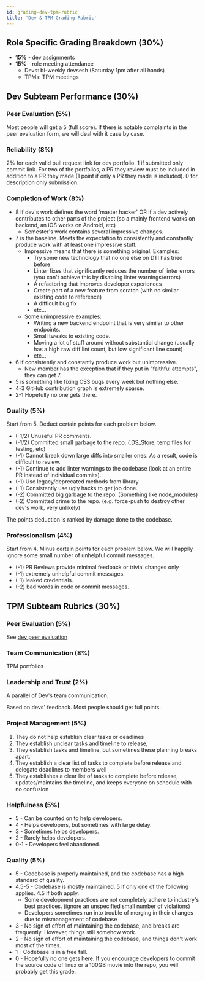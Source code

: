```yaml
---
id: grading-dev-tpm-rubric
title: 'Dev & TPM Grading Rubric'
---
```


## Role Specific Grading Breakdown (**30%**)

- **15%** - dev assignments
- **15%** - role meeting attendance
  - Devs: bi-weekly devsesh (Saturday 1pm after all hands)
  - TPMs: TPM meetings

## Dev Subteam Performance (**30%**)

### Peer Evaluation (**5%**)

Most people will get a 5 (full score). If there is notable complaints in the peer evaluation form, we will deal with it case by case.

### Reliability (**8%**)

2% for each valid pull request link for dev portfolio. 1 if submitted only commit link. For two of the portfolios, a PR they review must be included in addition to a PR they made (1 point if only a PR they made is included). 0 for description only submission.

### Completion of Work (**8%**)

- 8 if dev's work defines the word 'master hacker' OR if a dev actively contributes to other parts of the project (so a mainly frontend works on backend, an iOS works on Android, etc)
  - Semester's work contains several impressive changes.
- 7 is the baseline. Meets the expectation to consistently and constantly produce work with at least one impressive stuff.
  - Impressive means that there is something original. Examples:
    - Try some new technology that no one else on DTI has tried before
    - Linter fixes that significantly reduces the number of linter errors (you can't achieve this by disabling linter warnings/errors)
    - A refactoring that improves developer experiences
    - Create part of a new feature from scratch (with no similar existing code to reference)
    - A difficult bug fix
    - etc...
  - Some unimpressive examples:
    - Writing a new backend endpoint that is very similar to other endpoints.
    - Small tweaks to existing code.
    - Moving a lot of stuff around without substantial change (usually has a high raw diff lint count, but low significant line count)
    - etc...
- 6 if consistently and constantly produce work but unimpressive.
  - New member has the exception that if they put in "faithful attempts", they can get 7.
- 5 is something like fixing CSS bugs every week but nothing else.
- 4-3 GitHub contribution graph is extremely sparse.
- 2-1 Hopefully no one gets there.

### Quality (**5%**)

Start from 5. Deduct certain points for each problem below.

- (-1/2) Unuseful PR comments.
- (-1/2) Committed small garbage to the repo. (.DS_Store, temp files for testing, etc)
- (-1) Cannot break down large diffs into smaller ones. As a result, code is difficult to review.
- (-1) Continue to add linter warnings to the codebase (look at an entire PR instead of individual commits).
- (-1) Use legacy/deprecated methods from library
- (-1) Consistently use ugly hacks to get job done.
- (-2) Committed big garbage to the repo. (Something like node_modules)
- (-2) Committed crime to the repo. (e.g. force-push to destroy other dev's work, very unlikely)

The points deduction is ranked by damage done to the codebase.

### Professionalism (**4%**)

Start from 4. Minus certain points for each problem below. We will happily ignore some small number of unhelpful commit messages.

- (-1) PR Reviews provide minimal feedback or trivial changes only
- (-1) extremely unhelpful commit messages.
- (-1) leaked credentials.
- (-2) bad words in code or commit messages.

## TPM Subteam Rubrics (**30%**)

### Peer Evaluation (**5%**)

See [dev peer evaluation](./grading-dev-tpm-rubric#peer-evaluation-5)

### Team Communication (**8%**)

TPM portfolios

### Leadership and Trust (**2%**)

A parallel of Dev's team communication.

Based on devs' feedback. Most people should get full points.

### Project Management (**5%**)

1. They do not help establish clear tasks or deadlines
2. They establish unclear tasks and timeline to release,
3. They establish tasks and timeline, but sometimes these planning breaks apart.
4. They establish a clear list of tasks to complete before release and delegate deadlines to members well
5. They establishes a clear list of tasks to complete before release, updates/maintains the timeline, and keeps everyone on schedule with no confusion

### Helpfulness (**5%**)

- 5 - Can be counted on to help developers.
- 4 - Helps developers, but sometimes with large delay.
- 3 - Sometimes helps developers.
- 2 - Rarely helps developers.
- 0-1 - Developers feel abandoned.

### Quality (**5%**)

- 5 - Codebase is properly maintained, and the codebase has a high standard of quality.
- 4.5-5 - Codebase is mostly maintained. 5 if only one of the following applies. 4.5 if both apply.
  - Some development practices are not completely adhere to industry's best practices. (ignore an unspecified small number of violations)
  - Developers sometimes run into trouble of merging in their changes due to mismanagement of codebase
- 3 - No sign of effort of maintaining the codebase, and breaks are frequently. However, things still somehow work.
- 2 - No sign of effort of maintaining the codebase, and things don't work most of the times.
- 1 - Codebase is in a free fall.
- 0 - Hopefully no one gets here. If you encourage developers to commit the source code of linux or a 100GB movie into the repo, you will probably get this grade.
